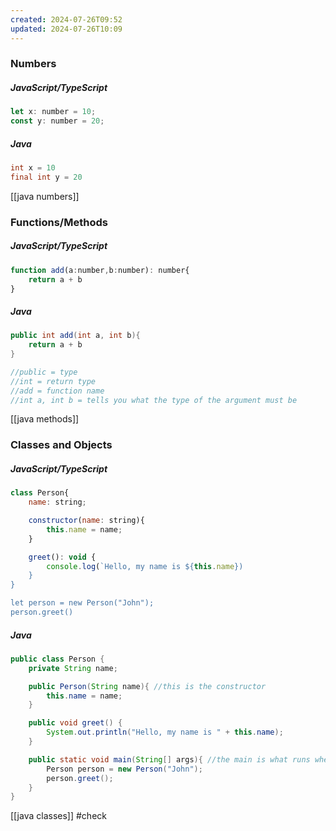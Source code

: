 ```yaml
---
created: 2024-07-26T09:52
updated: 2024-07-26T10:09
---
```

### Numbers
##### JavaScript/TypeScript
```JavaScript
let x: number = 10;
const y: number = 20; 
```

##### Java 
```Java
int x = 10
final int y = 20
```
[[java numbers]] 
### Functions/Methods
##### JavaScript/TypeScript
```JavaScript
function add(a:number,b:number): number{
	return a + b
} 
```

##### Java 
```Java
public int add(int a, int b){
	return a + b
}

//public = type
//int = return type 
//add = function name
//int a, int b = tells you what the type of the argument must be 
```
[[java methods]]

### Classes and Objects
##### JavaScript/TypeScript
```JavaScript
class Person{
	name: string;

	constructor(name: string){
		this.name = name;
	}

	greet(): void {
		console.log(`Hello, my name is ${this.name})
	}
}

let person = new Person("John");
person.greet()
```

##### Java 
```Java
public class Person {
	private String name;

	public Person(String name){ //this is the constructor
		this.name = name;
	}

	public void greet() {
		System.out.println("Hello, my name is " + this.name);
	}

	public static void main(String[] args){ //the main is what runs when the program is called
		Person person = new Person("John");
		person.greet();
	}
}
```
[[java classes]] #check

